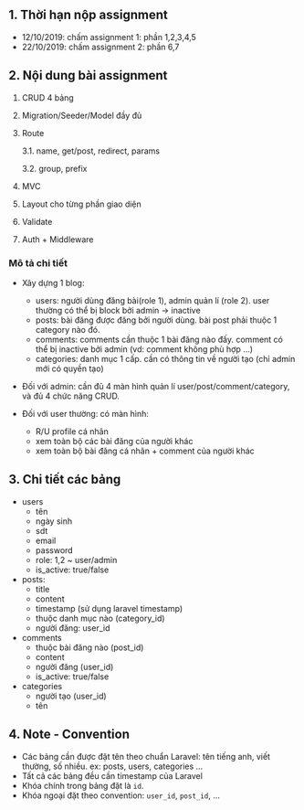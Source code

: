 ## 1. Thời hạn nộp assignment
- 12/10/2019: chấm assignment 1: phần 1,2,3,4,5
- 22/10/2019: chấm assignment 2: phần 6,7


## 2. Nội dung bài assignment
1. CRUD 4 bảng
2. Migration/Seeder/Model đầy đủ
3. Route

    3.1. name, get/post, redirect, params

    3.2. group, prefix
4. MVC
5. Layout cho từng phần giao diện
6. Validate
7. Auth + Middleware

### Mô tả chi tiết
- Xây dựng 1 blog:
    - users: người dùng đăng bài(role 1), admin quản lí (role 2). user thường có thể  bị block bởi admin -> inactive
    - posts: bài đăng được đăng bởi người dùng. bài post phải thuộc 1 category nào đó.
    - comments: comments cần thuộc 1 bài đăng nào đấy. comment có thể bị inactive bởi admin (vd: comment không phù hợp ...)
    - categories: danh mục 1 cấp. cần có thông tin về người tạo (chỉ admin mới có quyền tạo)

- Đối với admin: cần đủ 4 màn hình quản lí user/post/comment/category, và đủ 4 chức năng CRUD.
- Đối với user thường: có màn hình:
    - R/U profile cá nhân
    - xem toàn bộ các bài đăng của người khác
    - xem toàn bộ bài đăng cá nhân + comment của người khác

## 3. Chi tiết các bảng
- users
    - tên
    - ngày sinh
    - sdt
    - email
    - password
    - role: 1,2 ~ user/admin
    - is_active: true/false
- posts:
    - title
    - content
    - timestamp (sử dụng laravel timestamp)
    - thuộc danh mục nào (category_id)
    - người đăng: user_id
- comments
    - thuộc bài đăng nào (post_id)
    - content
    - người đăng (user_id)
    - is_active: true/false
- categories
    - người tạo (user_id)
    - tên
## 4. Note - Convention
   - Các bảng cần được đặt tên theo chuẩn Laravel: tên tiếng anh, viết thường, số nhiều. ex: posts, users, categories ...
   - Tất cả các bảng đều cần timestamp của Laravel
   - Khóa chính trong bảng đặt là `id`.
   - Khóa ngoại đặt theo convention: `user_id`, `post_id`, ...

